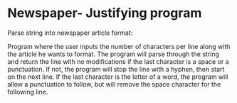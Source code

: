 # Newspaper- Justifying program
Parse string into newspaper article format:

Program where the user inputs the number of characters per line along with the article he wants to format. The program will parse through the string and return the line with no modifications if the last character is a space or a punctuation. If not, the program will stop the line with a hyphen, then start on the next line. If the last character is the letter of a word, the program will allow a punctuation to follow, but will remove the space character for the following line.

